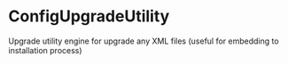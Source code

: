 # ConfigUpgradeUtility
Upgrade utility engine for upgrade any XML files (useful for embedding to installation process)
